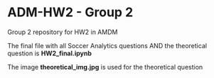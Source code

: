 # ADM-HW2 - Group 2

Group 2 repository for HW2 in AMDM

The final file with all Soccer Analytics questions AND the theoretical question is **HW2_final.ipynb**

The image **theoretical_img.jpg** is used for the theoretical question

